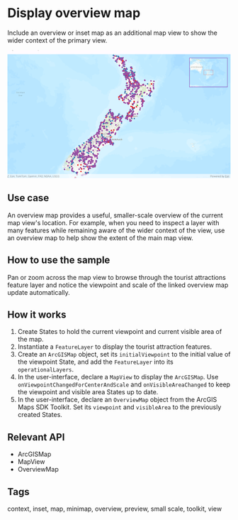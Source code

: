 # Display overview map

Include an overview or inset map as an additional map view
to show the wider context of the primary view.

![Image of display overview map](display-overview-map.png)

## Use case

An overview map provides a useful, smaller-scale overview of the current map view's location.
For example, when you need to inspect a layer with many features while remaining aware of the
wider context of the view, use an overview map to help show the extent of the main map view.

## How to use the sample

Pan or zoom across the map view to browse through the tourist attractions feature layer and
notice the viewpoint and scale of the linked overview map update automatically.

## How it works

1. Create States to hold the current viewpoint and current visible area of the map.
2. Instantiate a `FeatureLayer` to display the tourist attraction features.
3. Create an `ArcGISMap` object, set its `initialViewpoint` to the initial value of the viewpoint State, and add the `FeatureLayer` into its `operationalLayers`.
4. In the user-interface, declare a `MapView` to display the `ArcGISMap`. Use `onViewpointChangedForCenterAndScale` and `onVisibleAreaChanged` to keep the viewpoint and visible area States up to date.
5. In the user-interface, declare an `OverviewMap` object from the ArcGIS Maps SDK Toolkit. Set its `viewpoint` and `visibleArea` to the previously created States.


## Relevant API

* ArcGISMap
* MapView
* OverviewMap

## Tags

context, inset, map, minimap, overview, preview, small scale, toolkit, view
